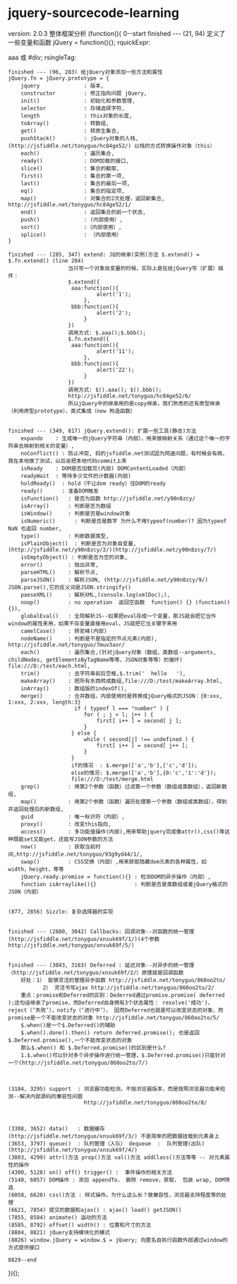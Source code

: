 jquery-sourcecode-learning
==========================
version: 2.0.3
整体框架分析
(function(){
    0--start
    finished --- (21, 94) 定义了一些变量和函数 jQuery = function(){}; rquickExpr: <p>aaa 或 #div; rsingleTag:<p></p> <div></div>
    
    finished --- (96, 283) 给jQuery对象添加一些方法和属性 
    jQuery.fn = jQuery.prototype = {
        jquery              : 版本,
        constructor         : 修正指向问题 jQuery,
        init()              : 初始化和参数管理,
        selector            : 存储选择字符,
        length              : this对象的长度,
        toArray()           : 转数组,
        get()               : 转原生集合,
        pushStack()         : jQuery对象的入栈,(http://jsfiddle.net/tonyguo/hc84ge52/) 以栈的方式转换操作对象（this）
        each()              : 遍历集合,
        ready()             : DOM加载的接口,
        slice()             : 集合的截取,
        first()             : 集合的第一项,
        last()              : 集合的最后一项,
        eq()                : 集合的指定项,
        map()               : 对集合的2次处理，返回新集合, http://jsfiddle.net/tonyguo/hc84ge52/1/
        end()               : 返回集合的前一个状态,
        push()              : (内部使用）,
        sort()              :（内部使用）,
        splice()            : （内部使用）
    }
    
    finished --- (285, 347) extend: JQ的继承(实例)方法 $.extend() = $.fn.extend() (line 284) 
                       当只写一个对象自变量的时候，实际上是在给jQuery写（扩展）插件：
                       $.extend({
                        aaa:function(){
                                alert('1');
                            },
                        bbb:function(){
                                alert('2');
                            }
                       })
                       调用方式: $.aaa();$.bbb();
                       $.fn.extend({
                        aaa:function(){
                                alert('11');
                            },
                        bbb:function(){
                                alert('22');
                            }
                       })
                       调用方式: $().aaa(); $().bbb();
                       http://jsfiddle.net/tonyguo/hc84ge52/6/
                       所以jQuery中的继承用的是copy继承，我们熟悉的还有原型继承（利用原型prototype），类式集成（new 构造函数）
                       
                       
    finished --- (349, 817) jQuery.extend(): 扩展一些工具(静态)方法
        expando    : 生成唯一的jQuery字符串（内部），用来做映射关系（通过这个唯一的字符串去映射到相关的变量）,
        noConflict() : 防止冲突, 妈的jsfiddle.net测试因为网速问题，有时候会有病，我在本地做了测试，以后会把本地代码commit上来
        isReady    : DOM是否加载完(内部) DOMContentLoaded（内部）
        readyWait  : 等待多少文件的计数器(内部)
        holdReady()  : hold（不让dom ready）住DOM的ready
        ready()      : 准备DOM触发
        isFunction()   : 是否为函数 http://jsfiddle.net/y90n8zcy/
        isArray()      : 判断是否为数组   
        isWindow()     : 判断是否是window对象
        isNumeric()      : 判断是否是数字 为什么不用typeof(number)? 因为typeof NaN 也返回 number,
        type()         : 判断数据类型,
        isPlainObject()  : 判断是否为对象自变量, (http://jsfiddle.net/y90n8zcy/2/)(http://jsfiddle.net/y90n8zcy/7/)
        isEmptyObject() : 判断是否为空的对象,
        error()        : 抛出异常,
        parseHTML()    : 解析节点,
        parseJSON()    : 解析JSON, (http://jsfiddle.net/y90n8zcy/9/) JSON.parse(),它的反义词是JSON.stringify()
        paeseXML()     : 解析XML,(console.log(xmlDoc);),
        noop()         : no operation  返回空函数  function() {} (function(){}),
        globalEval()   : 全局解析JS--如果把eval存成一个变量，那JS就会把它当作window的属性来用，如果不存变量直接用eval，JS就把它当关键字来用
        camelCase()    : 转驼峰(内部)
        nodeName()     : 判断是不是指定的节点元素(内部), http://jsfiddle.net/tonyguo/7muv3aor/
        each()         : 遍历集合,(针对jQuery对象（数组，类数组--arguments, childNodes, getElementsByTagName等等，JSON对象等等）的循环) file:///D:/test/each.html,
        trim()         : 去字符串前后空格,$.trim('  hello   '),
        makeArray()    : 把所有东西转成数组,file:///D:/test/makeArray.html,
        inArray()      : 数组版的indexOf(),
        merge()        : 合并数组，内部使用时是转换成jQuery格式的JSON：{0:xxx, 1:xxx, 2:xxx, length:3}
                         if ( typeof l === "number" ) {
                			for ( ; j < l; j++ ) {
                				first[ i++ ] = second[ j ];
                			}
                		} else {
                			while ( second[j] !== undefined ) {
                				first[ i++ ] = second[ j++ ];
                			}
                		}
                		if的情况  : $.merge(['a','b'],['c','d']);
                		else的情况: $.merge(['a','b'],{0:'c','1':'d'});
                		file:///D:/test/merge.html
        grep()         : 用第2个参数（函数）过滤第一个参数（数组或类数组），返回新数组,
        map()          : 用第2个参数（函数）遍历处理第一个参数（数组或类数组），得到并返回处理后的新数组,
        guid           : 唯一标识符（内部）,
        proxy()        : 改变this指向,
        access()       : 多功能值操作(内部),用来帮助jquery完成像attr(),css()等这种既能set又能get，还能写JSON参数的方法
        now()          : 获取当前时间,http://jsfiddle.net/tonyguo/93g9yd44/1/,
        swap()         : CSS交换（内部）,用来获取隐藏dom元素的各种属性，如 width，height，等等
        jQuery.ready.promise = function(){} : 检测DOM的异步操作（内部）,
        function isArraylike(){}            : 判断是否是类数组或者jQuery格式的JSON（内部）
        
        
    (877, 2856) Sizzle: 复杂选择器的实现
    
    
    finished --- (2880, 3042) Callbacks: 回调对象--对函数的统一管理(http://jsfiddle.net/tonyguo/xnsuk69f/1/)(4个参数 http://jsfiddle.net/tonyguo/xnsuk69f/5/)
    
    
    finished --- (3043, 3183) Deferred : 延迟对象--对异步的统一管理（http://jsfiddle.net/tonyguo/xnsuk69f/2/）原理就是回调函数
        好处：1） 能够灵活的管理异步函数 http://jsfiddle.net/tonyguo/860oo2to/
               2） 灵活书写ajax http://jsfiddle.net/tonyguo/860oo2to/2/
        重点：promise和Deferred的区别：Dederred通过promise.promise( deferred );这句话继承了promise，而Deferred自身拥有3个状态属性： resolve('成功')，reject（‘失败’），notify（‘进行中’）， 因而Deferred也就是可以改变状态的对象，而promise是一个不能改变状态的对象 http://jsfiddle.net/tonyguo/860oo2to/5/
        $.when()是一个$.Deferred()的辅助
        $.when().done().then() return deferred.promise(); 也是返回$.Deferred.promise(),一个不能改变状态的对象
        那么$.when() 和 $.Deferred.promise()的区别是什么?
        1.$.when()可以针对多个异步操作进行统一管理，$.Deferred.promise()只能针对一个(http://jsfiddle.net/tonyguo/860oo2to/7/)
        
        
    
    (3184, 3295) support  : 浏览器功能检测，不按浏览器版本，而是按照浏览器功能来检测--解决内部源码的兼容性问题
                            http://jsfiddle.net/tonyguo/860oo2to/8/
                            
                            
                            
    (3308, 3652) data()   : 数据缓存(http://jsfiddle.net/tonyguo/xnsuk69f/3/) 不是简单的把数据挂载到元素身上
    (3653, 3797) queue()  : 队列管理（入队） dequeue  :  队列管理(出队) (http://jsfiddle.net/tonyguo/xnsuk69f/4/)
    (3803, 4299) attr()方法 prop()方法 val()方法 addClass()方法等等 -- 对元素属性的操作
    (4300, 5128) on() off() trigger() :  事件操作的相关方法
    (5140, 6057) DOM操作 : 添加 appendTo， 删除 remove，获取， 包装 wrap, DOM筛选
    (6058, 6620) css()方法 : 样式操作。为什么这么长？做兼容性，浏览器支持程度等的处理
    (6621, 7854) 提交的数据和ajax() : ajax() load() getJSON()
    (7855, 8584) animate() 运动的方法
    (8585, 8792) offset() width() : 位置和尺寸的方法
    (8804, 8821) jQuery支持模块化的模式
    (8826) window.jQuery = window.$ = jQuery; 向匿名自执行函数外部通过window的方式提供接口
    
    8829--end
})();
